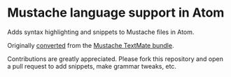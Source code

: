 # Mustache language support in Atom

Adds syntax highlighting and snippets to Mustache files in Atom.

Originally [converted](http://atom.io/docs/latest/converting-a-text-mate-bundle)
from the [Mustache TextMate bundle](https://github.com/textmate/mustache.tmbundle).

Contributions are greatly appreciated. Please fork this repository and open a
pull request to add snippets, make grammar tweaks, etc.
